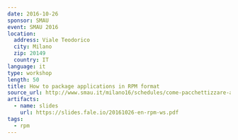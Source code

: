 ```yaml
---
date: 2016-10-26
sponsor: SMAU
event: SMAU 2016
location:
  address: Viale Teodorico
  city: Milano
  zip: 20149
  country: IT
language: it
type: workshop
length: 50
title: How to package applications in RPM format
source_url: http://www.smau.it/milano16/schedules/come-pacchettizzare-applicazioni-in-formato-rpm
artifacts:
  - name: slides
    url: https://slides.fale.io/20161026-en-rpm-ws.pdf
tags:
  - rpm
---
```

